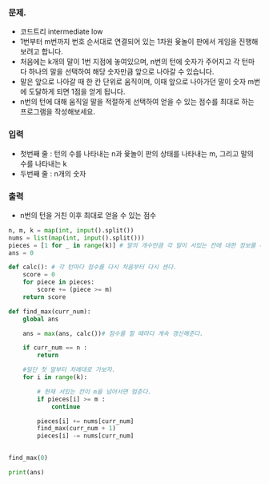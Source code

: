 ### 문제.
* 코드트리 intermediate low
* 1번부터 m번까지 번호 순서대로 연결되어 있는 1차원 윷놀이 판에서 게임을 진행해보려고 합니다.
* 처음에는 k개의 말이 1번 지점에 놓여있으며, n번의 턴에 숫자가 주어지고 각 턴마다 하나의 말을 선택하여 해당 숫자만큼 앞으로 나아갈 수 있습니다. 
* 말은 앞으로 나아갈 때 한 칸 단위로 움직이며, 이때 앞으로 나아가던 말이 숫자 m번에 도달하게 되면 1점을 얻게 됩니다.
* n번의 턴에 대해 움직일 말을 적절하게 선택하여 얻을 수 있는 점수를 최대로 하는 프로그램을 작성해보세요.

### 입력
* 첫번째 줄 : 턴의 수를 나타내는 n과 윷놀이 판의 상태를 나타내는 m, 그리고 말의 수를 나타내는 k
* 두번째 줄 :  n개의 숫자

### 출력
* n번의 턴을 거친 이후 최대로 얻을 수 있는 점수


```python
n, m, k = map(int, input().split())
nums = list(map(int, input().split()))
pieces = [1 for _ in range(k)] # 말의 개수만큼 각 말이 서있는 칸에 대한 정보를 나타낸다.
ans = 0

def calc(): # 각 턴마다 점수를 다시 처음부터 다시 센다. 
    score = 0
    for piece in pieces:
        score += (piece >= m)
    return score

def find_max(curr_num):
    global ans

    ans = max(ans, calc())# 점수를 할 때마다 계속 갱신해준다. 

    if curr_num == n :
        return

    #일단 첫 말부터 차례대로 가보자.
    for i in range(k):

        # 현재 서있는 칸이 m을 넘어서면 멈춘다. 
        if pieces[i] >= m :
            continue

        pieces[i] += nums[curr_num]
        find_max(curr_num + 1)
        pieces[i] -= nums[curr_num]
        

find_max(0)

print(ans)
```
